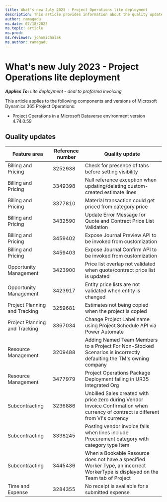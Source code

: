 ```yaml
---
title: What's new July 2023 - Project Operations lite deployment
description: This article provides information about the quality updates that are available in the July 2023 release of Microsoft Dynamics 365 Project Operations lite deployment.
author: ramagadu
ms.date: 07/18/2023
ms.topic: article
ms.prod:
ms.reviewer: johnmichalak 
ms.author: ramagadu
---
```


# What's new July 2023 - Project Operations lite deployment

_**Applies To:** Lite deployment - deal to proforma invoicing_

This article applies to the following components and versions of Microsoft Dynamics 365 Project Operations:

- Project Operations in a Microsoft Dataverse environment version 4.74.0.59

## Quality updates

| Feature area | Reference number | Quality update |
| --- | --- | --- |
|Billing and Pricing|3252938|Check for presence of tabs before setting visibility|
|Billing and Pricing|3349398|Null reference exception when updating/deleting custom-created estimate lines|
|Billing and Pricing|3377810|Material transaction could get priced from category price|
|Billing and Pricing|3432590|Update Error Message for Quote and Contract Price List Validation|
|Billing and Pricing|3459402|Expose Journal Preview API to be invoked from customization|
|Billing and Pricing|3459403|Expose Journal Confirm API to be invoked from customization|
|Opportunity Management|3423900|Price list overlap not validated when quote/contract price list is updated|
|Opportunity Management|3423917|Entity price lists are not validated when entity is changed|
|Project Planning and Tracking|3259681|Estimates not being copied when the project is copied|
|Project Planning and Tracking|3367034|Change Project Label name using Project Schedule API via Power Automate|
|Resource Management|3209488|Adding Named Team Members to a Project For Non-Stocked Scenarios is incorrectly defaulting the TM's owning company|
|Resource Management|3477979|Project Operations Package Deployment failing in UR35 Integrated Org|
|Subcontracting|3236886|Unbilled Sales created with price zero during Vendor Invoice Confirmation when currency of contract is different from VI's currency|
|Subcontracting|3338245|Posting vendor invoice fails when lines include Procurement category with category type Item|
|Subcontracting|3445436|When a Bookable Resource does not have a specified Worker Type, an incorrect WorkerType is displayed on the Team tab of Project|
|Time and Expense|3284355|No receipt is available for a submitted expense|